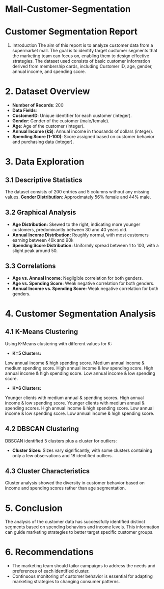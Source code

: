 # Mall-Customer-Segmentation

# Customer Segmentation Report
1. Introduction
The aim of this report is to analyze customer data from a supermarket mall. The goal is to identify target customer segments that the marketing team can focus on, enabling them to design effective strategies. The dataset used consists of basic customer information derived from membership cards, including Customer ID, age, gender, annual income, and spending score.

# 2. Dataset Overview
+ **Number of Records**: 200
+ **Data Fields**:
+ **CustomerID**: Unique identifier for each customer (integer).
+ **Gender**: Gender of the customer (male/female).
+ **Age**: Age of the customer (integer).
+ **Annual Income (k$)**: Annual income in thousands of dollars (integer).
+ **Spending Score (1-100)**: Score assigned based on customer behavior and purchasing data (integer).
# 3. Data Exploration
## 3.1 Descriptive Statistics
The dataset consists of 200 entries and 5 columns without any missing values.
**Gender Distribution**: Approximately 56% female and 44% male.
## 3.2 Graphical Analysis
+ **Age Distribution:** Skewed to the right, indicating more younger customers, predominantly between 30 and 40 years old.
+ **Annual Income Distribution:** Roughly normal, with most customers earning between 40k and 90k
+ **Spending Score Distribution:** Uniformly spread between 1 to 100, with a slight peak around 50.
## 3.3 Correlations
+ **Age vs. Annual Income:** Negligible correlation for both genders.
+ **Age vs. Spending Score:** Weak negative correlation for both genders.
+ **Annual Income vs. Spending Score:** Weak negative correlation for both genders.
# 4. Customer Segmentation Analysis
## 4.1 K-Means Clustering
Using K-Means clustering with different values for K:

+ **K=5 Clusters:**

Low annual income & high spending score.
Medium annual income & medium spending score.
High annual income & low spending score.
High annual income & high spending score.
Low annual income & low spending score.

+ **K=6 Clusters:**

Younger clients with medium annual & spending scores.
High annual income & low spending score.
Younger clients with medium annual & spending scores.
High annual income & high spending score.
Low annual income & low spending score.
Low annual income & high spending score.
## 4.2 DBSCAN Clustering
DBSCAN identified 5 clusters plus a cluster for outliers:
+ **Cluster Sizes:** Sizes vary significantly, with some clusters containing only a few observations and 18 identified outliers.
## 4.3 Cluster Characteristics
Cluster analysis showed the diversity in customer behavior based on income and spending scores rather than age segmentation.
# 5. Conclusion
The analysis of the customer data has successfully identified distinct segments based on spending behaviors and income levels. This information can guide marketing strategies to better target specific customer groups.

# 6. Recommendations
+ The marketing team should tailor campaigns to address the needs and preferences of each identified cluster.
+ Continuous monitoring of customer behavior is essential for adapting marketing strategies to changing consumer patterns.
